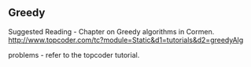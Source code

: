 ## Greedy

Suggested Reading -
Chapter on Greedy algorithms in Cormen.  
http://www.topcoder.com/tc?module=Static&d1=tutorials&d2=greedyAlg

problems - refer to the topcoder tutorial.
